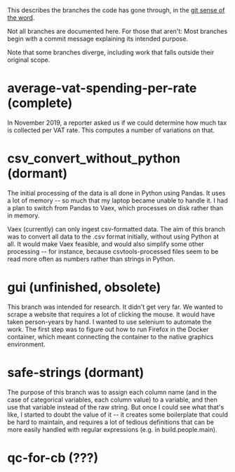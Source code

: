This describes the branches the code has gone through, in the [git sense of the word](https://git-scm.com/docs/git-branch).

Not all branches are documented here. For those that aren't:
Most branches begin with a commit message explaining its intended purpose.

Note that some branches diverge,
including work that falls outside their original scope.

# average-vat-spending-per-rate (complete)

In November 2019,
a reporter asked us if we could determine how much tax is collected per VAT rate.
This computes a number of variations on that.

# csv_convert_without_python (dormant)

The initial processing of the data is all done in Python using Pandas.
It uses a lot of memory -- so much that my laptop became unable to handle it.
I had a plan to switch from Pandas to Vaex,
which processes on disk rather than in memory.

Vaex (currently) can only ingest csv-formatted data.
The aim of this branch was to convert all data to the .csv format initially,
without using Python at all. It would make Vaex feasible,
and would also simplify some other processing -- for instance,
because csvtools-processed files seem to be read more often as numbers rather than strings in Python.

# gui (unfinished, obsolete)

This branch was intended for research.
It didn't get very far.
We wanted to scrape a website that requires a lot of clicking the mouse.
It would have taken person-years by hand.
I wanted to use selenium to automate the work.
The first step was to figure out how to run Firefox in the Docker container,
which meant connecting the container to the native graphics environment.

# safe-strings (dormant)

The purpose of this branch was to assign each column name
(and in the case of categorical variables, each column value)
to a variable, and then use that variable instead of the raw string.
But once I could see what that's like, I started to doubt the value of it
-- it creates some boilerplate that could be hard to maintain,
and requires a lot of tedious definitions that can be more easily handled with regular expressions
(e.g. in build.people.main).

# qc-for-cb (???)
